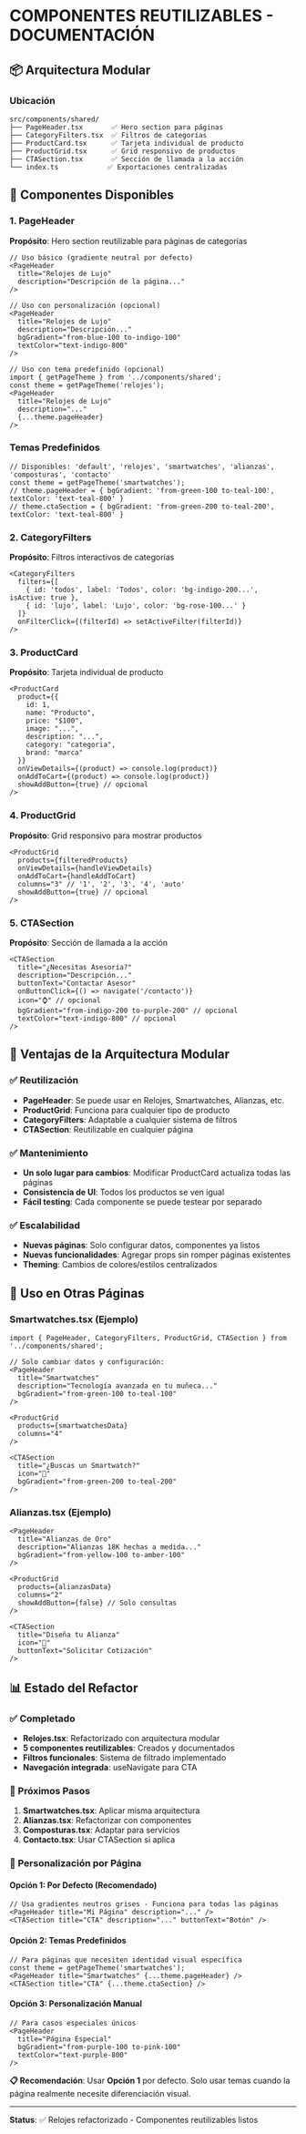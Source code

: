 # COMPONENTES REUTILIZABLES - DOCUMENTACIÓN

## 📦 Arquitectura Modular

### Ubicación
```
src/components/shared/
├── PageHeader.tsx       ✅ Hero section para páginas
├── CategoryFilters.tsx  ✅ Filtros de categorías  
├── ProductCard.tsx      ✅ Tarjeta individual de producto
├── ProductGrid.tsx      ✅ Grid responsivo de productos
├── CTASection.tsx       ✅ Sección de llamada a la acción
└── index.ts            ✅ Exportaciones centralizadas
```

## 🔧 Componentes Disponibles

### 1. PageHeader
**Propósito**: Hero section reutilizable para páginas de categorías
```tsx
// Uso básico (gradiente neutral por defecto)
<PageHeader
  title="Relojes de Lujo"
  description="Descripción de la página..."
/>

// Uso con personalización (opcional)
<PageHeader
  title="Relojes de Lujo"
  description="Descripción..."
  bgGradient="from-blue-100 to-indigo-100"
  textColor="text-indigo-800"
/>

// Uso con tema predefinido (opcional)
import { getPageTheme } from '../components/shared';
const theme = getPageTheme('relojes');
<PageHeader
  title="Relojes de Lujo"
  description="..."
  {...theme.pageHeader}
/>
```

### Temas Predefinidos
```tsx
// Disponibles: 'default', 'relojes', 'smartwatches', 'alianzas', 'composturas', 'contacto'
const theme = getPageTheme('smartwatches');
// theme.pageHeader = { bgGradient: 'from-green-100 to-teal-100', textColor: 'text-teal-800' }
// theme.ctaSection = { bgGradient: 'from-green-200 to-teal-200', textColor: 'text-teal-800' }
```

### 2. CategoryFilters  
**Propósito**: Filtros interactivos de categorías
```tsx
<CategoryFilters
  filters={[
    { id: 'todos', label: 'Todos', color: 'bg-indigo-200...', isActive: true },
    { id: 'lujo', label: 'Lujo', color: 'bg-rose-100...' }
  ]}
  onFilterClick={(filterId) => setActiveFilter(filterId)}
/>
```

### 3. ProductCard
**Propósito**: Tarjeta individual de producto
```tsx
<ProductCard
  product={{
    id: 1,
    name: "Producto",
    price: "$100",
    image: "...",
    description: "...",
    category: "categoria",
    brand: "marca"
  }}
  onViewDetails={(product) => console.log(product)}
  onAddToCart={(product) => console.log(product)}
  showAddButton={true} // opcional
/>
```

### 4. ProductGrid
**Propósito**: Grid responsivo para mostrar productos
```tsx
<ProductGrid
  products={filteredProducts}
  onViewDetails={handleViewDetails}
  onAddToCart={handleAddToCart}
  columns="3" // '1', '2', '3', '4', 'auto'
  showAddButton={true} // opcional
/>
```

### 5. CTASection
**Propósito**: Sección de llamada a la acción
```tsx
<CTASection
  title="¿Necesitas Asesoría?"
  description="Descripción..."
  buttonText="Contactar Asesor"
  onButtonClick={() => navigate('/contacto')}
  icon="⌚" // opcional
  bgGradient="from-indigo-200 to-purple-200" // opcional
  textColor="text-indigo-800" // opcional
/>
```

## 🎯 Ventajas de la Arquitectura Modular

### ✅ Reutilización
- **PageHeader**: Se puede usar en Relojes, Smartwatches, Alianzas, etc.
- **ProductGrid**: Funciona para cualquier tipo de producto
- **CategoryFilters**: Adaptable a cualquier sistema de filtros
- **CTASection**: Reutilizable en cualquier página

### ✅ Mantenimiento
- **Un solo lugar para cambios**: Modificar ProductCard actualiza todas las páginas
- **Consistencia de UI**: Todos los productos se ven igual
- **Fácil testing**: Cada componente se puede testear por separado

### ✅ Escalabilidad
- **Nuevas páginas**: Solo configurar datos, componentes ya listos
- **Nuevas funcionalidades**: Agregar props sin romper páginas existentes
- **Theming**: Cambios de colores/estilos centralizados

## 🚀 Uso en Otras Páginas

### Smartwatches.tsx (Ejemplo)
```tsx
import { PageHeader, CategoryFilters, ProductGrid, CTASection } from '../components/shared';

// Solo cambiar datos y configuración:
<PageHeader
  title="Smartwatches"
  description="Tecnología avanzada en tu muñeca..."
  bgGradient="from-green-100 to-teal-100"
/>

<ProductGrid
  products={smartwatchesData}
  columns="4"
/>

<CTASection
  title="¿Buscas un Smartwatch?"
  icon="📱"
  bgGradient="from-green-200 to-teal-200"
/>
```

### Alianzas.tsx (Ejemplo)  
```tsx
<PageHeader
  title="Alianzas de Oro"
  description="Alianzas 18K hechas a medida..."
  bgGradient="from-yellow-100 to-amber-100"
/>

<ProductGrid
  products={alianzasData}
  columns="2"
  showAddButton={false} // Solo consultas
/>

<CTASection
  title="Diseña tu Alianza"
  icon="💍"
  buttonText="Solicitar Cotización"
/>
```

## 📊 Estado del Refactor

### ✅ Completado
- **Relojes.tsx**: Refactorizado con arquitectura modular
- **5 componentes reutilizables**: Creados y documentados  
- **Filtros funcionales**: Sistema de filtrado implementado
- **Navegación integrada**: useNavigate para CTA

### 🔄 Próximos Pasos
1. **Smartwatches.tsx**: Aplicar misma arquitectura
2. **Alianzas.tsx**: Refactorizar con componentes
3. **Composturas.tsx**: Adaptar para servicios
4. **Contacto.tsx**: Usar CTASection si aplica

### 🎨 Personalización por Página

#### Opción 1: Por Defecto (Recomendado)
```tsx
// Usa gradientes neutros grises - Funciona para todas las páginas
<PageHeader title="Mi Página" description="..." />
<CTASection title="CTA" description="..." buttonText="Botón" />
```

#### Opción 2: Temas Predefinidos  
```tsx
// Para páginas que necesiten identidad visual específica
const theme = getPageTheme('smartwatches');
<PageHeader title="Smartwatches" {...theme.pageHeader} />
<CTASection title="CTA" {...theme.ctaSection} />
```

#### Opción 3: Personalización Manual
```tsx
// Para casos especiales únicos
<PageHeader 
  title="Página Especial"
  bgGradient="from-purple-100 to-pink-100"
  textColor="text-purple-800"
/>
```

**📋 Recomendación**: Usar **Opción 1** por defecto. Solo usar temas cuando la página realmente necesite diferenciación visual.

---
**Status**: ✅ Relojes refactorizado - Componentes reutilizables listos
